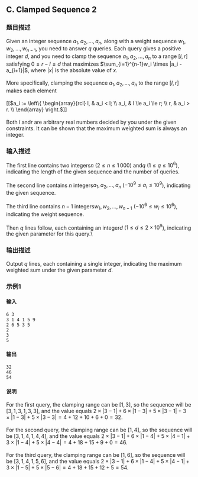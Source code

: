 ## C. Clamped Sequence 2

### 题目描述

Given an integer sequence $a_1, a_2, \ldots, a_n$, along with a weight
sequence $w_1, w_2, \ldots, w_{n-1}$, you
need to answer $q$ queries. Each query gives
a positive integer $d$, and you need to clamp
the sequence $a_1, a_2, \ldots, a_n$ to a
range $[l,r]$ satisfying $0 \le r-l \le d$ that maximizes $\sum_{i=1}^{n-1}w_i \times |a_i - a_{i+1}|$,
where $|x|$ is the absolute value of $x$.\
\
More specifically, clamping the sequence $a_1, a_2, \ldots, a_n$ to the range $[l,r]$ makes each element\
\
[[$a_i := \left\{
\begin{array}{rcl}
l,   & a_i < l; \\
a_i, & l \le a_i \le r; \\
r,   & a_i > r. \\
\end{array} \right.$]]\
\
Both $l$ and$r$ are arbitrary real numbers decided by you under the given constraints.
It can be shown that the maximum weighted sum is always an integer.

### 输入描述

The first line contains two integers$n$ ($2 \le n \le 1\,000$) and$q$ ($1 \le q \le 10^6)$, indicating the length
of the given sequence and the number of queries.\
\
The second line contains $n$ integers$a_1, a_2, \ldots, a_n$ ($-10^9 \le a_i \le 10^9$), indicating the
given sequence.\
\
The third line contains $n-1$ integers$w_1, w_2, \ldots, w_{n-1}$ ($-10^6 \le w_i \le 10^6$), indicating the
weight sequence.\
\
Then $q$ lines follow, each containing an
integer$d$ ($1 \le d \le 2 \times 10^9$), indicating the
given parameter for this query.\

### 输出描述

Output $q$ lines, each containing a single
integer, indicating the maximum weighted sum under the given parameter $d$.

### 示例1

#### 输入

```plain
6 3
3 1 4 1 5 9
2 6 5 3 5
2
3
5
```

#### 输出

```plain
32
46
54
```

#### 说明

For the first query, the clamping range can be $[1,3]$, so the sequence will be $[3, 1, 3, 1, 3, 3]$, and the value equals $2 \times |3-1| + 6 \times |1-3| + 5 \times |3-1| + 3 \times |1-3| + 5 \times |3-3| = 4 + 12 + 10 + 6 + 0 = 32$.\
\
For the second query, the clamping range can be $[1,4]$, so the sequence will be $[3, 1, 4, 1, 4, 4]$, and the value equals $2 \times |3-1| + 6 \times |1-4| + 5 \times |4-1| + 3 \times |1-4| + 5 \times |4-4| = 4 + 18 + 15 + 9 + 0 = 46$.\
\
For the third query, the clamping range can be $[1,6]$, so the sequence will be $[3, 1, 4, 1, 5, 6]$, and the value equals $2 \times |3-1| + 6 \times |1-4| + 5 \times |4-1| + 3 \times |1-5| + 5 \times |5-6| = 4 + 18 + 15 + 12 + 5 = 54$.

